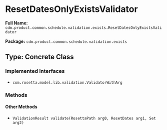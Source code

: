 # ResetDatesOnlyExistsValidator

**Full Name:** `cdm.product.common.schedule.validation.exists.ResetDatesOnlyExistsValidator`

**Package:** `cdm.product.common.schedule.validation.exists`

## Type: Concrete Class

### Implemented Interfaces

- `com.rosetta.model.lib.validation.ValidatorWithArg`

### Methods

#### Other Methods

- `ValidationResult validate(RosettaPath arg0, ResetDates arg1, Set arg2)`

